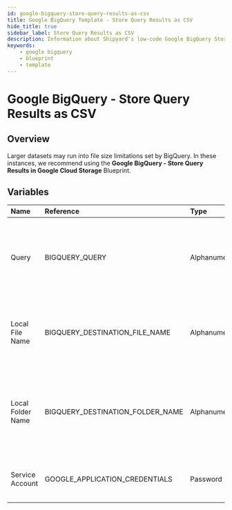 ```yaml
---
id: google-bigquery-store-query-results-as-csv
title: Google BigQuery Template - Store Query Results as CSV
hide_title: true
sidebar_label: Store Query Results as CSV
description: Information about Shipyard's low-code Google BigQuery Store Query Results as CSV blueprint. Turn the results of your SQL SELECT statement into a CSV file. 
keywords:
    - google bigquery
    - blueprint
    - template
---
```


# Google BigQuery - Store Query Results as CSV

## Overview
Larger datasets may run into file size limitations set by BigQuery. In these instances, we recommend using the **Google BigQuery - Store Query Results in Google Cloud Storage** Blueprint.

## Variables

| Name | Reference | Type | Required | Default | Options | Description |
|:-----|:----------|:-----|:---------|:--------|:--------|:------------|
| Query | BIGQUERY_QUERY  | Alphanumeric |:white_check_mark: | - | - | Standard SQL query to be executed against BigQuery. Does not support Legacy SQL. |
| Local File Name | BIGQUERY_DESTINATION_FILE_NAME  | Alphanumeric |:white_check_mark: | - | - | Name of file to be generated with the results. Should be `.csv` extension. |
| Local Folder Name | BIGQUERY_DESTINATION_FOLDER_NAME  | Alphanumeric |:heavy_minus_sign: | - | - | Folder where the file should be downloaded. Leaving blank will place the file in the home directory. |
| Service Account | GOOGLE_APPLICATION_CREDENTIALS  | Password |:white_check_mark: | - | - | JSON from a Google Cloud Service account key. |


